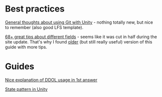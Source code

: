 # Best practices

[General thoughts about using Git with Unity](https://thoughtbot.com/blog/how-to-git-with-unity) - nothing totally new, but nice to remember (also good LFS template).

[68+ great tips about different fields](https://www.gamasutra.com/blogs/HermanTulleken/20160812/279100/50_Tips_and_Best_Practices_for_Unity_2016_Edition.php) - seems like it was cut in half during the site update. That's why I found [older](http://devmag.org.za/2012/07/12/50-tips-for-working-with-unity-best-practices/) (but still really useful) version of this guide with more tips.

# Guides

[Nice explanation of DDOL usage in 1st answer](https://stackoverflow.com/questions/35890932/unity-game-manager-script-works-only-one-time)

[State pattern in Unity](https://www.raywenderlich.com/6034380-state-pattern-using-unity)